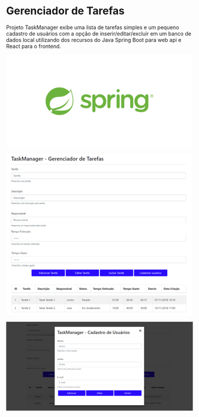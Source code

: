 # Gerenciador de Tarefas
Projeto TaskManager exibe uma lista de tarefas simples e um pequeno cadastro de usuários com a opção de inserir/editar/excluir em um banco de dados local utilizando dos recursos do Java Spring Boot para web api e React para o frontend.

![](images/OG-Spring.png?raw=true)

![](images/Figura-01.png?raw=true)

![](images/Figura-02.png?raw=true)
